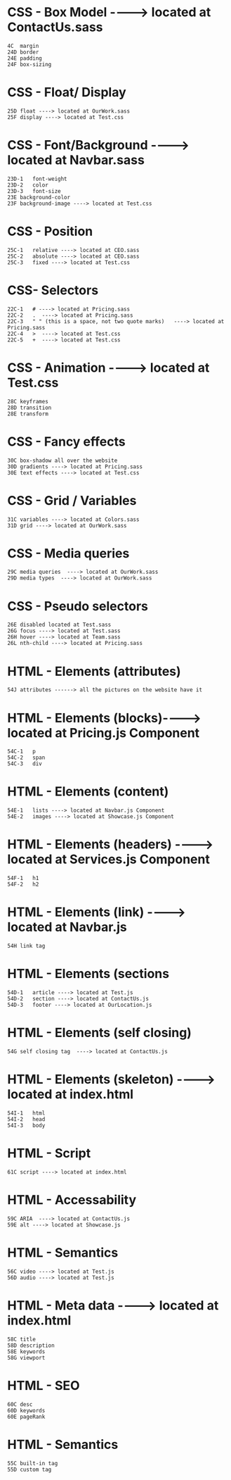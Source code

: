 # CSS - Box Model ----> located at ContactUs.sass  
    4C	margin 
    24D	border
    24E	padding
    24F	box-sizing

# CSS - Float/ Display 
    25D	float ----> located at OurWork.sass 
    25F	display ----> located at Test.css 

# CSS - Font/Background ----> located at Navbar.sass 
    23D-1	font-weight 
    23D-2	color
    23D-3	font-size
    23E	background-color
    23F	background-image ----> located at Test.css 

# CSS - Position
    25C-1	relative ----> located at CEO.sass 
    25C-2	absolute ----> located at CEO.sass 
    25C-3	fixed ----> located at Test.css 

# CSS- Selectors
    22C-1	# ----> located at Pricing.sass 
    22C-2	.  ----> located at Pricing.sass 
    22C-3	" " (this is a space, not two quote marks)   ----> located at Pricing.sass 
    22C-4	>  ----> located at Test.css 
    22C-5	+  ----> located at Test.css 
# CSS - Animation ----> located at Test.css 
    28C	keyframes 
    28D	transition
    28E	transform

# CSS - Fancy effects
    30C	box-shadow all over the website
    30D	gradients ----> located at Pricing.sass 
    30E	text effects ----> located at Test.css 

# CSS - Grid / Variables
    31C	variables ----> located at Colors.sass 
    31D	grid ----> located at OurWork.sass 

# CSS - Media queries
    29C	media queries  ----> located at OurWork.sass 
    29D	media types  ----> located at OurWork.sass 

# CSS - Pseudo selectors
    26E	disabled located at Test.sass 
    26G	focus ----> located at Test.sass 
    26H	hover ----> located at Team.sass 
    26L	nth-child ----> located at Pricing.sass

# HTML - Elements (attributes)
    54J	attributes ------> all the pictures on the website have it

#  HTML - Elements (blocks)----> located at Pricing.js Component
    54C-1	p 
    54C-2	span
    54C-3	div

# HTML - Elements (content)
    54E-1	lists ----> located at Navbar.js Component 
    54E-2	images ----> located at Showcase.js Component 

# HTML - Elements (headers)  ----> located at Services.js Component 
    54F-1	h1
    54F-2	h2

# HTML - Elements (link) ----> located at Navbar.js 
    54H	link tag

# HTML - Elements (sections
    54D-1	article ----> located at Test.js 
    54D-2	section ----> located at ContactUs.js 
    54D-3	footer ----> located at OurLocation.js 

# HTML - Elements (self closing)
    54G	self closing tag  ----> located at ContactUs.js

# HTML - Elements (skeleton) ----> located at index.html
    54I-1	html 
    54I-2	head
    54I-3	body

# HTML - Script
    61C	script ----> located at index.html

# HTML - Accessability
    59C	ARIA  ----> located at ContactUs.js
    59E	alt ----> located at Showcase.js

# HTML - Semantics
    56C	video ----> located at Test.js
    56D	audio ----> located at Test.js

# HTML - Meta data  ----> located at index.html
    58C	title 
    58D	description
    58E	keywords
    58G	viewport

# HTML - SEO
    60C	desc
    60D	keywords
    60E	pageRank

# HTML - Semantics
    55C	built-in tag
    55D	custom tag
    



    